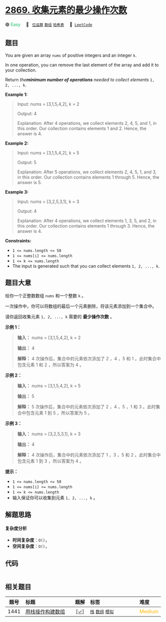 # [2869. 收集元素的最少操作次数](https://leetcode.com/problems/minimum-operations-to-collect-elements)

🟢 <font color=#15bd66>Easy</font>&emsp; 🔖&ensp; [`位运算`](/tag/bit-manipulation.md) [`数组`](/tag/array.md) [`哈希表`](/tag/hash-table.md)&emsp; 🔗&ensp;[`LeetCode`](https://leetcode.com/problems/minimum-operations-to-collect-elements)

## 题目

You are given an array `nums` of positive integers and an integer `k`.

In one operation, you can remove the last element of the array and add it to
your collection.

Return _the**minimum number of operations** needed to collect elements_ `1, 2,
..., k`.



**Example 1:**

> Input: nums = [3,1,5,4,2], k = 2
> 
> Output: 4
> 
> Explanation: After 4 operations, we collect elements 2, 4, 5, and 1, in this order. Our collection contains elements 1 and 2. Hence, the answer is 4.

**Example 2:**

> Input: nums = [3,1,5,4,2], k = 5
> 
> Output: 5
> 
> Explanation: After 5 operations, we collect elements 2, 4, 5, 1, and 3, in this order. Our collection contains elements 1 through 5. Hence, the answer is 5.

**Example 3:**

> Input: nums = [3,2,5,3,1], k = 3
> 
> Output: 4
> 
> Explanation: After 4 operations, we collect elements 1, 3, 5, and 2, in this order. Our collection contains elements 1 through 3. Hence, the answer is 4.

**Constraints:**

  * `1 <= nums.length <= 50`
  * `1 <= nums[i] <= nums.length`
  * `1 <= k <= nums.length`
  * The input is generated such that you can collect elements `1, 2, ..., k`.


## 题目大意

给你一个正整数数组 `nums` 和一个整数 `k` 。

一次操作中，你可以将数组的最后一个元素删除，将该元素添加到一个集合中。

请你返回收集元素 `1, 2, ..., k` 需要的 **最少操作次数**  。



**示例 1：**

> 
> 
> 
> 
> 
> **输入：** nums = [3,1,5,4,2], k = 2
> 
> **输出：** 4
> 
> **解释：** 4 次操作后，集合中的元素依次添加了 2 ，4 ，5 和 1 。此时集合中包含元素 1 和 2 ，所以答案为 4 。
> 
> 

**示例 2：**

> 
> 
> 
> 
> 
> **输入：** nums = [3,1,5,4,2], k = 5
> 
> **输出：** 5
> 
> **解释：** 5 次操作后，集合中的元素依次添加了 2 ，4 ，5 ，1 和 3 。此时集合中包含元素 1 到 5 ，所以答案为 5 。
> 
> 

**示例 3：**

> 
> 
> 
> 
> 
> **输入：** nums = [3,2,5,3,1], k = 3
> 
> **输出：** 4
> 
> **解释：** 4 次操作后，集合中的元素依次添加了 1 ，3 ，5 和 2 。此时集合中包含元素 1 到 3  ，所以答案为 4 。
> 
> 



**提示：**

  * `1 <= nums.length <= 50`
  * `1 <= nums[i] <= nums.length`
  * `1 <= k <= nums.length`
  * 输入保证你可以收集到元素 `1, 2, ..., k` 。


## 解题思路

#### 复杂度分析

- **时间复杂度**：`O()`，
- **空间复杂度**：`O()`，

## 代码

```javascript

```

## 相关题目

<!-- prettier-ignore -->
| 题号 | 标题 | 题解 | 标签 | 难度 |
| :------: | :------ | :------: | :------ | :------ |
| 1441 | [用栈操作构建数组](https://leetcode.com/problems/build-an-array-with-stack-operations) | [[✓]](/problem/1441.md) |  [`栈`](/tag/stack.md) [`数组`](/tag/array.md) [`模拟`](/tag/simulation.md) | <font color=#ffb800>Medium</font> |

<style>
.blue {
    background-color: #096dd9;
    padding: 0.25rem 0.5rem;
    margin: 0;
    font-size: 0.85em;
    border-radius: 3px;
    color: white;
    font-weight: 500;
}
table th:first-of-type { width: 10%; }
table th:nth-of-type(2) { width: 35%; }
table th:nth-of-type(3) { width: 10%; }
table th:nth-of-type(4) { width: 35%; }
table th:nth-of-type(5) { width: 10%; }
</style>
